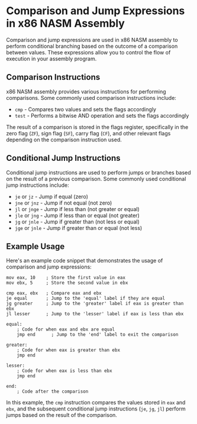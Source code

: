 # Comparison and Jump Expressions in x86 NASM Assembly

Comparison and jump expressions are used in x86 NASM assembly to perform conditional branching based on the outcome of a comparison between values. These expressions allow you to control the flow of execution in your assembly program.

## Comparison Instructions

x86 NASM assembly provides various instructions for performing comparisons. Some commonly used comparison instructions include:

- `cmp` - Compares two values and sets the flags accordingly
- `test` - Performs a bitwise AND operation and sets the flags accordingly

The result of a comparison is stored in the flags register, specifically in the zero flag (`ZF`), sign flag (`SF`), carry flag (`CF`), and other relevant flags depending on the comparison instruction used.

## Conditional Jump Instructions

Conditional jump instructions are used to perform jumps or branches based on the result of a previous comparison. Some commonly used conditional jump instructions include:

- `je` or `jz` - Jump if equal (zero)
- `jne` or `jnz` - Jump if not equal (not zero)
- `jl` or `jnge` - Jump if less than (not greater or equal)
- `jle` or `jng` - Jump if less than or equal (not greater)
- `jg` or `jnle` - Jump if greater than (not less or equal)
- `jge` or `jnle` - Jump if greater than or equal (not less)

## Example Usage

Here's an example code snippet that demonstrates the usage of comparison and jump expressions:

```assembly
mov eax, 10    ; Store the first value in eax
mov ebx, 5     ; Store the second value in ebx

cmp eax, ebx   ; Compare eax and ebx
je equal       ; Jump to the 'equal' label if they are equal
jg greater     ; Jump to the 'greater' label if eax is greater than ebx
jl lesser      ; Jump to the 'lesser' label if eax is less than ebx

equal:
    ; Code for when eax and ebx are equal
    jmp end      ; Jump to the 'end' label to exit the comparison

greater:
    ; Code for when eax is greater than ebx
    jmp end

lesser:
    ; Code for when eax is less than ebx
    jmp end

end:
    ; Code after the comparison

```

In this example, the `cmp` instruction compares the values stored in `eax` and `ebx`, and the subsequent conditional jump instructions (`je`, `jg`, `jl`) perform jumps based on the result of the comparison.